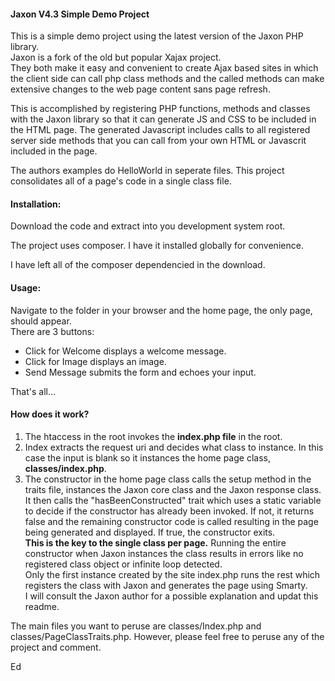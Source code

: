 #### Jaxon V4.3 Simple Demo Project  
This is a simple demo project using the latest version of the Jaxon PHP library.  
Jaxon is a fork of the old but popular Xajax project.  
They both make it easy and convenient to create Ajax based sites in which the client side can call php class methods and the called methods can make extensive changes to the web page content sans page refresh.

This is accomplished by registering PHP functions, methods and classes with the Jaxon library so that it can generate JS and CSS to be included in the HTML page. The generated Javascript includes calls to all registered server side methods that you can call from your own HTML or Javascrit included in the page.

The authors examples do HelloWorld in seperate files. This project consolidates all of a page's code in a single class file.  

#### Installation:  
Download the code and extract into you development system root.
  
The project uses composer. I have it installed globally for convenience.

I have left all of the composer dependencied in the download.  

#### Usage:  
Navigate to the folder in your browser and the home page, the only page, should appear.  
There are 3 buttons:  
- Click for Welcome displays a welcome message.
- Click for Image displays an image.
- Send Message submits the form and echoes your input.

That's all...

#### How does it work?  
1. The htaccess in the root invokes the **index.php file** in the root.
2. Index extracts the request uri and decides what  class to instance. In this case the input is blank so it instances the home page class, **classes/index.php**.
3. The constructor in the home page class calls the setup method in the traits file, instances the Jaxon core class and the Jaxon response class. It then calls the "hasBeenConstructed" trait which uses a static variable to decide if the constructor has already been invoked. If not, it returns false and the remaining constructor code is called resulting in the page being generated and displayed. If true, the constructor exits.  
  **This is the key to the single class per page.** Running the entire constructor when Jaxon instances the class results in errors like no registered class object or infinite loop detected.  
    Only the first instance created by the site index.php runs the rest which registers the class with Jaxon and generates the page using Smarty.  
    I will consult the Jaxon author for a possible explanation and updat this readme.  

The main files you want to peruse are classes/Index.php and classes/PageClassTraits.php. However, please feel free to peruse any of the project and comment.

Ed    
    


